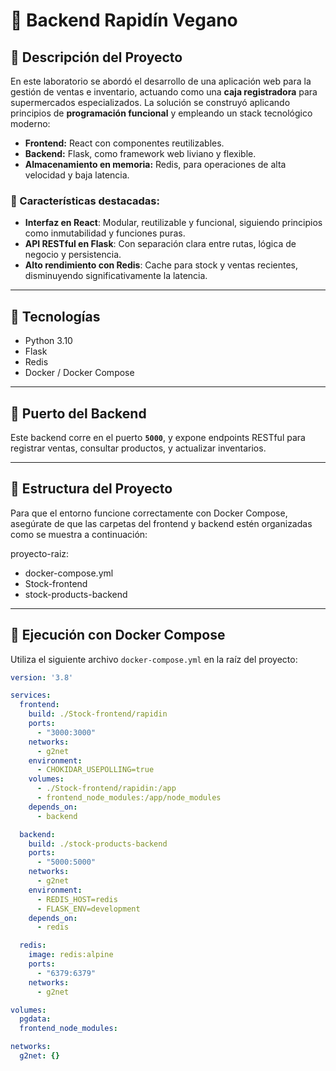 # 🥬 Backend Rapidín Vegano

## 🧾 Descripción del Proyecto

En este laboratorio se abordó el desarrollo de una aplicación web para la gestión de ventas e inventario, actuando como una **caja registradora** para supermercados especializados. La solución se construyó aplicando principios de **programación funcional** y empleando un stack tecnológico moderno:

- **Frontend:** React con componentes reutilizables.
- **Backend:** Flask, como framework web liviano y flexible.
- **Almacenamiento en memoria:** Redis, para operaciones de alta velocidad y baja latencia.

### 🧠 Características destacadas:

- **Interfaz en React**: Modular, reutilizable y funcional, siguiendo principios como inmutabilidad y funciones puras.
- **API RESTful en Flask**: Con separación clara entre rutas, lógica de negocio y persistencia.
- **Alto rendimiento con Redis**: Cache para stock y ventas recientes, disminuyendo significativamente la latencia.

---

## 🚀 Tecnologías

- Python 3.10
- Flask
- Redis
- Docker / Docker Compose

---

## 🔌 Puerto del Backend

Este backend corre en el puerto **`5000`**, y expone endpoints RESTful para registrar ventas, consultar productos, y actualizar inventarios.

---

## 📁 Estructura del Proyecto

Para que el entorno funcione correctamente con Docker Compose, asegúrate de que las carpetas del frontend y backend estén organizadas como se muestra a continuación:

proyecto-raiz:
- docker-compose.yml
- Stock-frontend            
- stock-products-backend   


---

## 🐳 Ejecución con Docker Compose

Utiliza el siguiente archivo `docker-compose.yml` en la raíz del proyecto:

```yaml
version: '3.8'

services:
  frontend: 
    build: ./Stock-frontend/rapidin
    ports:
      - "3000:3000"
    networks:
      - g2net
    environment:
      - CHOKIDAR_USEPOLLING=true
    volumes:
      - ./Stock-frontend/rapidin:/app
      - frontend_node_modules:/app/node_modules
    depends_on:
      - backend

  backend:
    build: ./stock-products-backend
    ports:
      - "5000:5000"
    networks:
      - g2net
    environment:
      - REDIS_HOST=redis
      - FLASK_ENV=development
    depends_on:
      - redis

  redis:
    image: redis:alpine
    ports:
      - "6379:6379"
    networks:
      - g2net

volumes:
  pgdata:
  frontend_node_modules:

networks:
  g2net: {}

